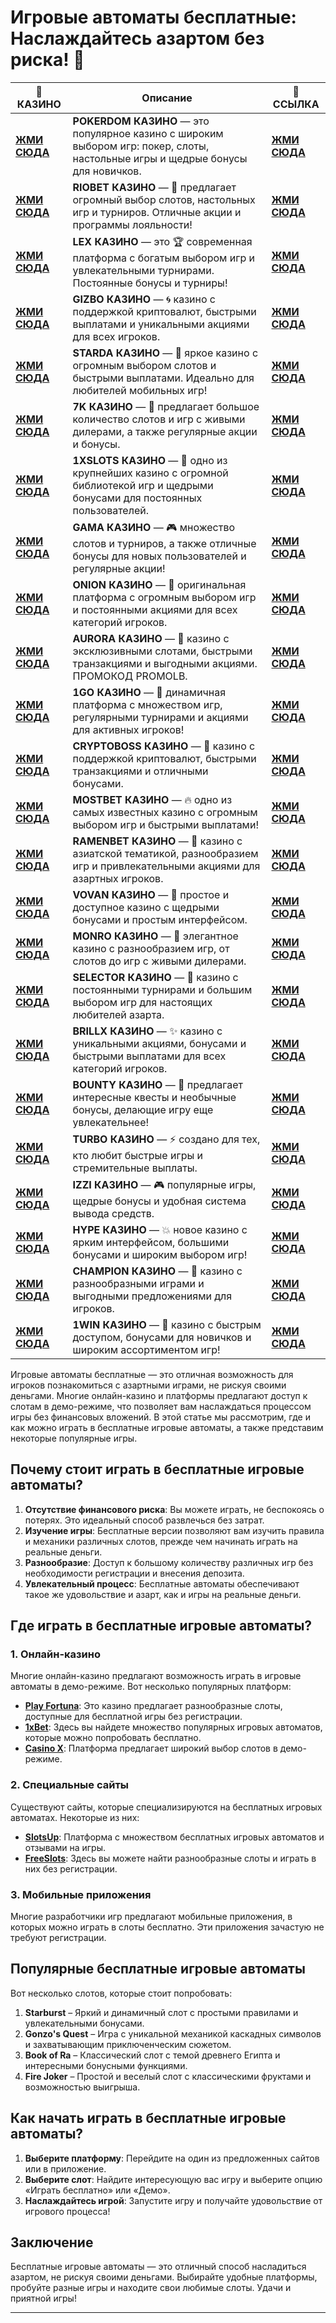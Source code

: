 # Игровые автоматы бесплатные: Наслаждайтесь азартом без риска! 🎰
| 🎰 КАЗИНО         | Описание                                                                                                                                         | 🌟 ССЫЛКА         |
|-------------------|--------------------------------------------------------------------------------------------------------------------------------------------------|-------------------|
| [**ЖМИ СЮДА**](https://brandplay.link/Bxg7SC7H) | **POKERDOM КАЗИНО** — это популярное казино с широким выбором игр: покер, слоты, настольные игры и щедрые бонусы для новичков. | [**ЖМИ СЮДА**](https://brandplay.link/Bxg7SC7H) |
| [**ЖМИ СЮДА**](https://brandplay.link/dtx89f2L) | **RIOBET КАЗИНО** — 🌟 предлагает огромный выбор слотов, настольных игр и турниров. Отличные акции и программы лояльности!      | [**ЖМИ СЮДА**](https://brandplay.link/dtx89f2L) |
| [**ЖМИ СЮДА**](https://brandplay.link/2HFTmBc8) | **LEX КАЗИНО** — это 🏆 современная платформа с богатым выбором игр и увлекательными турнирами. Постоянные бонусы и турниры!    | [**ЖМИ СЮДА**](https://brandplay.link/2HFTmBc8) |
| [**ЖМИ СЮДА**](https://gizbo-tea02.com/c8e962e89) | **GIZBO КАЗИНО** — 🌀 казино с поддержкой криптовалют, быстрыми выплатами и уникальными акциями для всех игроков.               | [**ЖМИ СЮДА**](https://gizbo-tea02.com/c8e962e89) |
| [**ЖМИ СЮДА**](https://brandplay.link/cpFQbWKn) | **STARDA КАЗИНО** — 🌠 яркое казино с огромным выбором слотов и быстрыми выплатами. Идеально для любителей мобильных игр!       | [**ЖМИ СЮДА**](https://brandplay.link/cpFQbWKn) |
| [**ЖМИ СЮДА**](https://brandplay.link/dd46bNgD) | **7K КАЗИНО** — 🎰 предлагает большое количество слотов и игр с живыми дилерами, а также регулярные акции и бонусы.             | [**ЖМИ СЮДА**](https://brandplay.link/dd46bNgD) |
| [**ЖМИ СЮДА**](https://brandplay.link/R4xfxqdm) | **1XSLOTS КАЗИНО** — 💎 одно из крупнейших казино с огромной библиотекой игр и щедрыми бонусами для постоянных пользователей.   | [**ЖМИ СЮДА**](https://brandplay.link/R4xfxqdm) |
| [**ЖМИ СЮДА**](https://brandplay.link/zrZpLFTP) | **GAMA КАЗИНО** — 🎮 множество слотов и турниров, а также отличные бонусы для новых пользователей и регулярные акции!           | [**ЖМИ СЮДА**](https://brandplay.link/zrZpLFTP) |
| [**ЖМИ СЮДА**](https://obclk001-2d.top/click?offer_id=986&partner_id=10542&landing_id=1798&utm_medium=affiliate&sub_1=oncasino3) | **ONION КАЗИНО** — 🧅 оригинальная платформа с огромным выбором игр и постоянными акциями для всех категорий игроков.           | [**ЖМИ СЮДА**](https://obclk001-2d.top/click?offer_id=986&partner_id=10542&landing_id=1798&utm_medium=affiliate&sub_1=oncasino3) |
| [**ЖМИ СЮДА**](https://10trafic-stat2.com/click/668546566bcc6313411604c7/6766/15114/subaccount?promocode=PROMOLB) | **AURORA КАЗИНО** — 🌌 казино с эксклюзивными слотами, быстрыми транзакциями и выгодными акциями. ПРОМОКОД PROMOLB.              | [**ЖМИ СЮДА**](https://10trafic-stat2.com/click/668546566bcc6313411604c7/6766/15114/subaccount?promocode=PROMOLB) |
| [**ЖМИ СЮДА**](https://1go-ircp01.com/ce015f410) | **1GO КАЗИНО** — 🚀 динамичная платформа с множеством игр, регулярными турнирами и акциями для активных игроков!                | [**ЖМИ СЮДА**](https://1go-ircp01.com/ce015f410) |
| [**ЖМИ СЮДА**](https://cryptobossc.online/d847bcfa9) | **CRYPTOBOSS КАЗИНО** — 🏅 казино с поддержкой криптовалют, быстрыми транзакциями и отличными бонусами.                          | [**ЖМИ СЮДА**](https://cryptobossc.online/d847bcfa9) |
| [**ЖМИ СЮДА**](https://ktbtis024ifqfn0mst.com/beQs) | **MOSTBET КАЗИНО** — 🔥 одно из самых известных казино с огромным выбором игр и быстрыми выплатами!                             | [**ЖМИ СЮДА**](https://ktbtis024ifqfn0mst.com/beQs) |
| [**ЖМИ СЮДА**](https://get.saltyram.com/ru/registration?apkpop=0&partner=p24970p3296034p5526) | **RAMENBET КАЗИНО** — 🍜 казино с азиатской тематикой, разнообразием игр и привлекательными акциями для азартных игроков.       | [**ЖМИ СЮДА**](https://get.saltyram.com/ru/registration?apkpop=0&partner=p24970p3296034p5526) |
| [**ЖМИ СЮДА**](https://vovan.site/d098ab058) | **VOVAN КАЗИНО** — 🤠 простое и доступное казино с щедрыми бонусами и простым интерфейсом.                                      | [**ЖМИ СЮДА**](https://vovan.site/d098ab058) |
| [**ЖМИ СЮДА**](https://mnr-ircp01.com/c3ce72a2c) | **MONRO КАЗИНО** — 🎩 элегантное казино с разнообразием игр, от слотов до игр с живыми дилерами.                                | [**ЖМИ СЮДА**](https://mnr-ircp01.com/c3ce72a2c) |
| [**ЖМИ СЮДА**](https://gosel.vc/SELVK) | **SELECTOR КАЗИНО** — 🎯 казино с постоянными турнирами и большим выбором игр для настоящих любителей азарта.                   | [**ЖМИ СЮДА**](https://gosel.vc/SELVK) |
| [**ЖМИ СЮДА**](https://brillx.run/BRIVK) | **BRILLX КАЗИНО** — ✨ казино с уникальными акциями, бонусами и быстрыми выплатами для всех категорий игроков.                   | [**ЖМИ СЮДА**](https://brillx.run/BRIVK) |
| [**ЖМИ СЮДА**](https://bounty-casino.de/BOVK) | **BOUNTY КАЗИНО** — 💼 предлагает интересные квесты и необычные бонусы, делающие игру еще увлекательнее!                        | [**ЖМИ СЮДА**](https://bounty-casino.de/BOVK) |
| [**ЖМИ СЮДА**](https://turbo-casino.cc/TURVK) | **TURBO КАЗИНО** — ⚡ создано для тех, кто любит быстрые игры и стремительные выплаты.                                          | [**ЖМИ СЮДА**](https://turbo-casino.cc/TURVK) |
| [**ЖМИ СЮДА**](https://izzi-fr03.com/ca7c8a7b7) | **IZZI КАЗИНО** — 🎮 популярные игры, щедрые бонусы и удобная система вывода средств.                                           | [**ЖМИ СЮДА**](https://izzi-fr03.com/ca7c8a7b7) |
| [**ЖМИ СЮДА**](https://hypekaz.com/dc2f44ad0) | **HYPE КАЗИНО** — 💥 новое казино с ярким интерфейсом, большими бонусами и широким выбором игр!                                | [**ЖМИ СЮДА**](https://hypekaz.com/dc2f44ad0) |
| [**ЖМИ СЮДА**](https://champcasino.ink/pobeda/doa-hats?p80412p305331p112c) | **CHAMPION КАЗИНО** — 🏅 казино с разнообразными играми и выгодными предложениями для игроков.                                 | [**ЖМИ СЮДА**](https://champcasino.ink/pobeda/doa-hats?p80412p305331p112c) |
| [**ЖМИ СЮДА**](https://brandplay.link/6F5VqbyZ) | **1WIN КАЗИНО** — 💎 казино с быстрым доступом, бонусами для новичков и широким ассортиментом игр!                             | [**ЖМИ СЮДА**](https://brandplay.link/6F5VqbyZ) |

Игровые автоматы бесплатные — это отличная возможность для игроков познакомиться с азартными играми, не рискуя своими деньгами. Многие онлайн-казино и платформы предлагают доступ к слотам в демо-режиме, что позволяет вам наслаждаться процессом игры без финансовых вложений. В этой статье мы рассмотрим, где и как можно играть в бесплатные игровые автоматы, а также представим некоторые популярные игры.

## Почему стоит играть в бесплатные игровые автоматы?

1. **Отсутствие финансового риска**: Вы можете играть, не беспокоясь о потерях. Это идеальный способ развлечься без затрат.
2. **Изучение игры**: Бесплатные версии позволяют вам изучить правила и механики различных слотов, прежде чем начинать играть на реальные деньги.
3. **Разнообразие**: Доступ к большому количеству различных игр без необходимости регистрации и внесения депозита.
4. **Увлекательный процесс**: Бесплатные автоматы обеспечивают такое же удовольствие и азарт, как и игры на реальные деньги.

## Где играть в бесплатные игровые автоматы?

### 1. Онлайн-казино

Многие онлайн-казино предлагают возможность играть в игровые автоматы в демо-режиме. Вот несколько популярных платформ:

- **[Play Fortuna](https://www.playfortuna.com)**: Это казино предлагает разнообразные слоты, доступные для бесплатной игры без регистрации.
- **[1xBet](https://www.1xbet.com)**: Здесь вы найдете множество популярных игровых автоматов, которые можно попробовать бесплатно.
- **[Casino X](https://www.casinox.com)**: Платформа предлагает широкий выбор слотов в демо-режиме.

### 2. Специальные сайты

Существуют сайты, которые специализируются на бесплатных игровых автоматах. Некоторые из них:

- **[SlotsUp](https://www.slotsup.com)**: Платформа с множеством бесплатных игровых автоматов и отзывами на игры.
- **[FreeSlots](https://www.freeslots.com)**: Здесь вы можете найти разнообразные слоты и играть в них без регистрации.

### 3. Мобильные приложения

Многие разработчики игр предлагают мобильные приложения, в которых можно играть в слоты бесплатно. Эти приложения зачастую не требуют регистрации.

## Популярные бесплатные игровые автоматы

Вот несколько слотов, которые стоит попробовать:

1. **Starburst** – Яркий и динамичный слот с простыми правилами и увлекательными бонусами.
2. **Gonzo's Quest** – Игра с уникальной механикой каскадных символов и захватывающим приключенческим сюжетом.
3. **Book of Ra** – Классический слот с темой древнего Египта и интересными бонусными функциями.
4. **Fire Joker** – Простой и веселый слот с классическими фруктами и возможностью выигрыша.

## Как начать играть в бесплатные игровые автоматы?

1. **Выберите платформу**: Перейдите на один из предложенных сайтов или в приложение.
2. **Выберите слот**: Найдите интересующую вас игру и выберите опцию «Играть бесплатно» или «Демо».
3. **Наслаждайтесь игрой**: Запустите игру и получайте удовольствие от игрового процесса!

## Заключение

Бесплатные игровые автоматы — это отличный способ насладиться азартом, не рискуя своими деньгами. Выбирайте удобные платформы, пробуйте разные игры и находите свои любимые слоты. Удачи и приятной игры!

---

